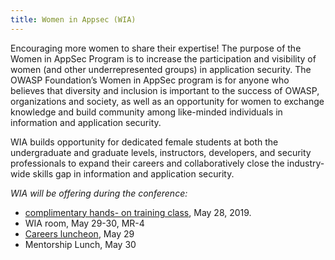 ```yaml
---
title: Women in Appsec (WIA)
---
```


Encouraging more women to share their expertise!
The purpose of the Women in AppSec Program is to increase the participation and visibility of women (and other underrepresented groups) in application security. The OWASP Foundation’s Women in AppSec program is for anyone who believes that diversity and inclusion is important to the success of OWASP, organizations and society, as well as an opportunity for women to exchange knowledge and build community among like-minded individuals in information and application security.

WIA builds opportunity for dedicated female students at both the undergraduate and graduate levels, instructors, developers, and security professionals to expand their careers and collaboratively close the industry-wide skills gap in information and application security.

*WIA will be offering during the conference:*
* [complimentary hands- on training class](https://globalappsectelaviv2019.sched.com/event/MLSU/web-application-hacking-with-burp-suite-and-owasp-zap), May 28, 2019.
* WIA room, May 29-30, MR-4
* [Careers luncheon](https://globalappsectelaviv2019.sched.com/overview/type/WIA+Luncheon), May 29
* Mentorship Lunch, May 30

